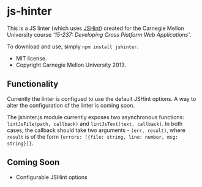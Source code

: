 js-hinter
======
This is a JS linter (which uses [JSHint](http://www.jshint.com/)) created for the Carnegie Mellon University course *'15-237: Developing Cross Platform Web Applications'*.

To download and use, simply `npm install jshinter`.

* MIT license.
* Copyright Carnegie Mellon University 2013.

## Functionality
Currently the linter is configued to use the default JSHint options. A way to alter the configuration of the linter is coming soon.

The jshinter.js module currently exposes two asynchronous functions: `lintJsFile(path, callback)` and `lintJsText(text, callback)`. In both cases, the callback should take two arguments - `(err, result)`, where `result` is of the form `{errors: [{file: string, line: number, msg: string}]}`.

## Coming Soon
* Configurable JSHint options